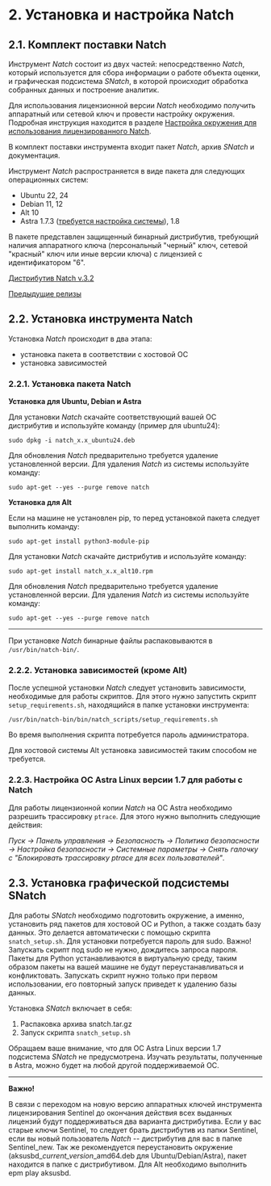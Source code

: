 ﻿<div style="page-break-before:always;">
</div>

# <a name="setup_natch"></a>2. Установка и настройка Natch

## <a name="complect"></a>2.1. Комплект поставки Natch

Инструмент *Natch* состоит из двух частей: непосредственно *Natch*, который используется для
сбора информации о работе объекта оценки, и графическая подсистема *SNatch*, в которой происходит обработка
собранных данных и построение аналитик.

Для использования лицензионной версии *Natch* необходимо получить аппаратный или сетевой ключ и провести настройку окружения.
Подробная инструкция находится в разделе [Настройка окружения для использования лицензированного Natch](15_app_license.md#app_license).

В комплект поставки инструмента входит пакет *Natch*, архив *SNatch* и документация.

Инструмент *Natch* распространяется в виде пакета для следующих операционных систем:

* Ubuntu 22, 24
* Debian 11, 12
* Alt 10
* Astra 1.7.3 ([требуется настройка системы](#setup_astra)), 1.8

В пакете представлен защищенный бинарный дистрибутив, требующий наличия аппаратного ключа (персональный "черный" ключ, сетевой "красный" ключ или иные версии ключа) с лицензией c идентификатором "6".

[Дистрибутив Natch v.3.2](https://nextcloud.ispras.ru/index.php/s/bpYd3zNGH5MSq8P)

[Предыдущие релизы](24_app_releases.md#app_releases)


## 2.2. Установка инструмента Natch

Установка *Natch* происходит в два этапа:

* установка пакета в соответствии с хостовой ОС
* установка зависимостей

### 2.2.1. Установка пакета Natch

**Установка для Ubuntu, Debian и Astra**

Для установки *Natch* скачайте соответствующий вашей ОС дистрибутив и используйте команду (пример для ubuntu24):

```
sudo dpkg -i natch_x.x_ubuntu24.deb
```
Для обновления *Natch* предварительно требуется удаление установленной версии. Для удаления *Natch* из системы используйте команду:

```
sudo apt-get --yes --purge remove natch
```

**Установка для Alt**

Если на машине не установлен pip, то перед установкой пакета следует выполнить команду:

```
sudo apt-get install python3-module-pip
```

Для установки *Natch* скачайте дистрибутив и используйте команду:
```
sudo apt-get install natch_x.x_alt10.rpm
```
Для обновления *Natch* предварительно требуется удаление установленной версии. Для удаления *Natch* из системы используйте команду:
```
sudo apt-get --yes --purge remove natch
```

___

При установке *Natch* бинарные файлы распаковываются в ``/usr/bin/natch-bin/``.

### 2.2.2. Установка зависимостей (кроме Alt)

После успешной установки *Natch* следует установить зависимости, необходимые для работы скриптов. Для этого нужно запустить скрипт `setup_requirements.sh`, находящийся в
папке установки инструмента:

```
/usr/bin/natch-bin/bin/natch_scripts/setup_requirements.sh
```
Во время выполнения скрипта потребуется пароль администратора.

Для хостовой системы Alt установка зависимостей таким способом не требуется.

### <a name="setup_astra"></a>2.2.3. Настройка ОС Astra Linux версии 1.7 для работы с Natch

Для работы лицензионной копии *Natch* на ОС Astra необходимо разрешить трассировку `ptrace`. Для этого нужно выполнить следующие действия:

*Пуск -> Панель управления -> Безопасность -> Политика безопасности ->
Настройка безопасности -> Системные параметры -> Снять галочку с "Блокировать трассировку ptrace для всех пользователей"*.

## <a name="setup_snatch"></a>2.3. Установка графической подсистемы SNatch

Для работы *SNatch* необходимо подготовить окружение, а именно, установить ряд пакетов для хостовой ОС и Python, а также создать базу данных. Это делается автоматически с помощью скрипта `snatch_setup.sh`. Для установки потребуется пароль для sudo. Важно! Запускать скрипт под sudo не нужно, дождитесь запроса пароля. Пакеты для Python устанавливаются в виртуальную среду, таким образом пакеты на вашей машине не будут переустанавливаться и конфликтовать. Запускать скрипт нужно только при первом использовании, его повторный запуск приведет к удалению базы данных.

Установка *SNatch* включает в себя:

1. Распаковка архива snatch.tar.gz
2. Запуск скрипта `snatch_setup.sh`

Обращаем ваше внимание, что для ОС Astra Linux версии 1.7 подсистема *SNatch* не предусмотрена. Изучать результаты, полученные в Astra, можно будет на любой другой
поддерживаемой ОС.

____
**Важно!**

В связи с переходом на новую версию аппаратных ключей инструмента лицензирования Sentinel до окончания действия всех выданных лицензий будут поддерживаться два варианта дистрибутива. Если у вас старые ключи Sentinel, то следует брать дистрибутив из папки Sentinel, если вы новый пользователь *Natch* -- дистрибутив для вас в папке Sentinel_new. Так же рекомендуется переустановить окружение (aksusbd_*current_version*\_amd64.deb для Ubuntu/Debian/Astra), пакет находится в папке с дистрибутивом. Для Alt необходимо выполнить epm play aksusbd.
